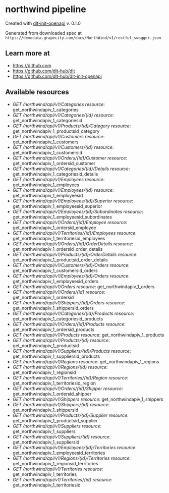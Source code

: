 # northwind pipeline

Created with [dlt-init-openapi](https://github.com/dlt-hub/dlt-init-openapi) v. 0.1.0

Generated from downloaded spec at `https://demodata.grapecity.com/docs/NorthWind/v1/restful_swagger.json`
## Learn more at

* https://dlthub.com
* https://github.com/dlt-hub/dlt
* https://github.com/dlt-hub/dlt-init-openapi


## Available resources
* _GET /northwind/api/v1/Categories_ 
  *resource*: get_northwindapiv_1_categories  
* _GET /northwind/api/v1/Categories/{id}_ 
  *resource*: get_northwindapiv_1_categoriesid  
* _GET /northwind/api/v1/Products/{id}/Category_ 
  *resource*: get_northwindapiv_1_productsid_category  
* _GET /northwind/api/v1/Customers_ 
  *resource*: get_northwindapiv_1_customers  
* _GET /northwind/api/v1/Customers/{id}_ 
  *resource*: get_northwindapiv_1_customersid  
* _GET /northwind/api/v1/Orders/{id}/Customer_ 
  *resource*: get_northwindapiv_1_ordersid_customer  
* _GET /northwind/api/v1/Categories/{id}/Details_ 
  *resource*: get_northwindapiv_1_categoriesid_details  
* _GET /northwind/api/v1/Employees_ 
  *resource*: get_northwindapiv_1_employees  
* _GET /northwind/api/v1/Employees/{id}_ 
  *resource*: get_northwindapiv_1_employeesid  
* _GET /northwind/api/v1/Employees/{id}/Superior_ 
  *resource*: get_northwindapiv_1_employeesid_superior  
* _GET /northwind/api/v1/Employees/{id}/Subordinates_ 
  *resource*: get_northwindapiv_1_employeesid_subordinates  
* _GET /northwind/api/v1/Orders/{id}/Employee_ 
  *resource*: get_northwindapiv_1_ordersid_employee  
* _GET /northwind/api/v1/Territories/{id}/Employees_ 
  *resource*: get_northwindapiv_1_territoriesid_employees  
* _GET /northwind/api/v1/Orders/{id}/OrderDetails_ 
  *resource*: get_northwindapiv_1_ordersid_order_details  
* _GET /northwind/api/v1/Products/{id}/OrderDetails_ 
  *resource*: get_northwindapiv_1_productsid_order_details  
* _GET /northwind/api/v1/Customers/{id}/Orders_ 
  *resource*: get_northwindapiv_1_customersid_orders  
* _GET /northwind/api/v1/Employees/{id}/Orders_ 
  *resource*: get_northwindapiv_1_employeesid_orders  
* _GET /northwind/api/v1/Orders_ 
  *resource*: get_northwindapiv_1_orders  
* _GET /northwind/api/v1/Orders/{id}_ 
  *resource*: get_northwindapiv_1_ordersid  
* _GET /northwind/api/v1/Shippers/{id}/Orders_ 
  *resource*: get_northwindapiv_1_shippersid_orders  
* _GET /northwind/api/v1/Categories/{id}/Products_ 
  *resource*: get_northwindapiv_1_categoriesid_products  
* _GET /northwind/api/v1/Orders/{id}/Products_ 
  *resource*: get_northwindapiv_1_ordersid_products  
* _GET /northwind/api/v1/Products_ 
  *resource*: get_northwindapiv_1_products  
* _GET /northwind/api/v1/Products/{id}_ 
  *resource*: get_northwindapiv_1_productsid  
* _GET /northwind/api/v1/Suppliers/{id}/Products_ 
  *resource*: get_northwindapiv_1_suppliersid_products  
* _GET /northwind/api/v1/Regions_ 
  *resource*: get_northwindapiv_1_regions  
* _GET /northwind/api/v1/Regions/{id}_ 
  *resource*: get_northwindapiv_1_regionsid  
* _GET /northwind/api/v1/Territories/{id}/Region_ 
  *resource*: get_northwindapiv_1_territoriesid_region  
* _GET /northwind/api/v1/Orders/{id}/Shipper_ 
  *resource*: get_northwindapiv_1_ordersid_shipper  
* _GET /northwind/api/v1/Shippers_ 
  *resource*: get_northwindapiv_1_shippers  
* _GET /northwind/api/v1/Shippers/{id}_ 
  *resource*: get_northwindapiv_1_shippersid  
* _GET /northwind/api/v1/Products/{id}/Supplier_ 
  *resource*: get_northwindapiv_1_productsid_supplier  
* _GET /northwind/api/v1/Suppliers_ 
  *resource*: get_northwindapiv_1_suppliers  
* _GET /northwind/api/v1/Suppliers/{id}_ 
  *resource*: get_northwindapiv_1_suppliersid  
* _GET /northwind/api/v1/Employees/{id}/Territories_ 
  *resource*: get_northwindapiv_1_employeesid_territories  
* _GET /northwind/api/v1/Regions/{id}/Territories_ 
  *resource*: get_northwindapiv_1_regionsid_territories  
* _GET /northwind/api/v1/Territories_ 
  *resource*: get_northwindapiv_1_territories  
* _GET /northwind/api/v1/Territories/{id}_ 
  *resource*: get_northwindapiv_1_territoriesid  

